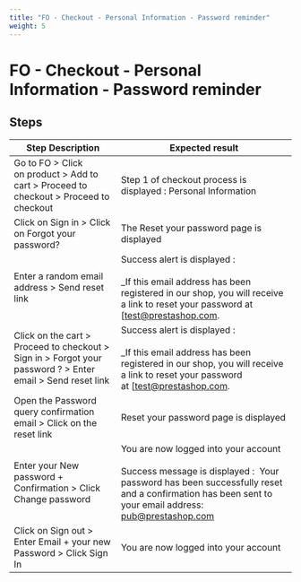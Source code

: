 ```yaml
---
title: "FO - Checkout - Personal Information - Password reminder"
weight: 5
---
```


# FO - Checkout - Personal Information - Password reminder
## Steps
| Step Description | Expected result |
| ----- | ----- |
| Go to FO > Click on product > Add to cart > Proceed to checkout > Proceed to checkout | Step 1 of checkout process is displayed : Personal Information |
| Click on Sign in > Click on Forgot your password? | The Reset your password page is displayed |
| Enter a random email address > Send reset link | Success alert is displayed :<br><br>_If this email address has been registered in our shop, you will receive a link to reset your password at [test@prestashop.com.|mailto:test@prestashop.com.]_<br><br>No email should be received |
| Click on the cart > Proceed to checkout > Sign in > Forgot your password ? > Enter email > Send reset link | Success alert is displayed :<br><br>_If this email address has been registered in our shop, you will receive a link to reset your password at [test@prestashop.com.|mailto:test@prestashop.com.]_<br><br>An email "Password query confirmation should be received |
| Open the Password query confirmation email > Click on the reset link | Reset your password page is displayed |
| Enter your New password + Confirmation > Click Change password | You are now logged into your account<br><br>Success message is displayed :  Your password has been successfully reset and a confirmation has been sent to your email address: pub@prestashop.com |
| Click on Sign out > Enter Email + your new Password > Click Sign In | You are now logged into your account |
